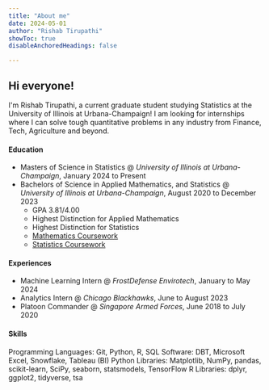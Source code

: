 ```yaml
---
title: "About me"
date: 2024-05-01
author: "Rishab Tirupathi"
showToc: true
disableAnchoredHeadings: false

---
```

## Hi everyone!

I'm Rishab Tirupathi, a current graduate student studying Statistics at the University of Illinois at Urbana-Champaign! I am looking for internships where I can solve tough quantitative problems in any industry from Finance, Tech, Agriculture and beyond. 

#### Education
+ Masters of Science in Statistics @ _University of Illinois at Urbana-Champaign_, January 2024 to Present
+ Bachelors of Science in Applied Mathematics, and Statistics @ _University of Illinois at Urbana-Champaign_, August 2020 to December 2023
  * GPA 3.81/4.00
  * Highest Distinction for Applied Mathematics
  * Highest Distinction for Statistics
  * [Mathematics Coursework]()
  * [Statistics Coursework]()

#### Experiences
+ Machine Learning Intern @ _FrostDefense Envirotech_, January to May 2024
+ Analytics Intern @ _Chicago Blackhawks_, June to August 2023
+ Platoon Commander @ _Singapore Armed Forces_, June 2018 to July 2020

#### Skills
Programming Languages: Git, Python, R, SQL
Software: DBT, Microsoft Excel, Snowflake, Tableau (BI)
Python Libraries: Matplotlib, NumPy, pandas, scikit-learn, SciPy, seaborn, statsmodels, TensorFlow
R Libraries: dplyr, ggplot2, tidyverse, tsa
